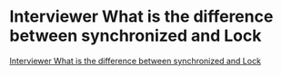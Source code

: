 # Interviewer What is the difference between synchronized and Lock
[Interviewer What is the difference between synchronized and Lock](https://aiwithcloud.com/2022/09/19/interviewer_what_is_the_difference_between_synchronized_and_lock/)